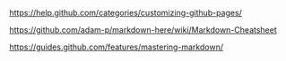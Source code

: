 https://help.github.com/categories/customizing-github-pages/

https://github.com/adam-p/markdown-here/wiki/Markdown-Cheatsheet

https://guides.github.com/features/mastering-markdown/